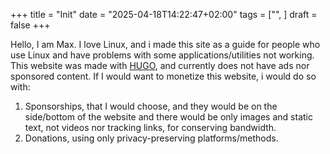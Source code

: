 +++
title = "Init"
date = "2025-04-18T14:22:47+02:00"
tags = ["", ]
draft = false
+++


<!--more-->

Hello, I am Max.
I love Linux, and i made this site as a guide for people who use Linux and have problems with some applications/utilities not working.
This website was made with [HUGO](https://gohugo.io), and currently does not have ads nor sponsored content.
If I would want to monetize this website, i would do so with:
1. Sponsorships, that I would choose, and they would be on the side/bottom of the website and there would be only images and static text, not videos nor tracking links, for conserving bandwidth.
2. Donations, using only privacy-preserving platforms/methods.

<!--end-->
